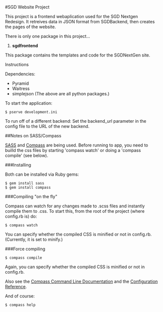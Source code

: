 #SGD Website Project

This project is a frontend webaplication used for the SGD Nextgen Redesign. It retreives data in JSON format from
SGDBackend, then creates the pages of the website.

There is only one package in this project...

1. **sgdfrontend**

 This package contains the templates and code for the SGDNextGen site.
 
Instructions

Dependencies:
* Pyramid
* Waitress
* simplejson
(The above are all python packages.)

To start the application:

	$ pserve development.ini

To run off of a different backend:
Set the backend_url parameter in the config file to the URL of the new backend.

##Notes on SASS/Compass

[SASS](http://sass-lang.com/) and [Compass](http://compass-style.org/) are being used. Before running to app, you need to builld the css files by starting 'compass watch' or doing a 'compass compile' (see below).

###Installing

Both can be installed via Ruby gems:

    $ gem install sass
    $ gem install compass

###Compiling "on the fly"


Compass can watch for any changes made to .scss files and instantly compile them to .css. To start this, from the root of the project (where config.rb is) do:

    $ compass watch

You can specify whether the compiled CSS is minified or not in config.rb. (Currently, it is set to minify.)

###Force compiling

    $ compass compile

Again, you can specify whether the compiled CSS is minified or not in config.rb.

Also see the [Compass Command Line Documentation](http://compass-style.org/help/tutorials/command-line/) and the [Configuration Reference](http://compass-style.org/help/tutorials/configuration-reference/).

And of course:

    $ compass help
